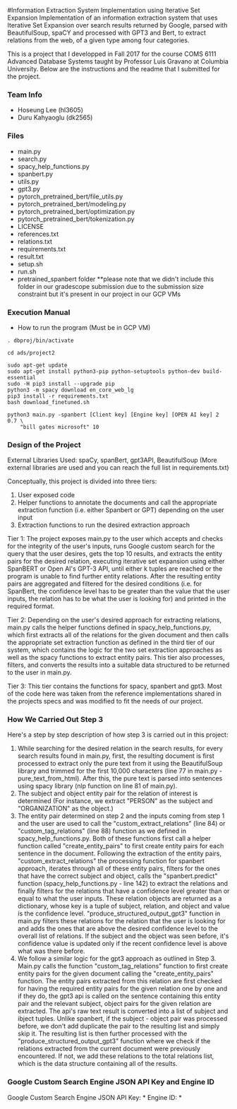 #Information Extraction System Implementation using Iterative Set Expansion
Implementation of an information extraction system that uses Iterative Set Expansion over search results returned by Google, parsed with BeautifulSoup, spaCY and processed with GPT3 and Bert, to extract relations from the web, of a given type among four categories.

This is a project that I developped in Fall 2017 for the course COMS 6111 Advanced Database Systems taught by Professor Luis Gravano at Columbia University. Below are the instructions and the readme that I submitted for the project.

### Team Info
* Hoseung Lee (hl3605)
* Duru Kahyaoglu (dk2565)

### Files
* main.py
* search.py
* spacy_help_functions.py
* spanbert.py
* utils.py
* gpt3.py
* pytorch_pretrained_bert/file_utils.py
* pytorch_pretrained_bert/modeling.py
* pytorch_pretrained_bert/optimization.py
* pytorch_pretrained_bert/tokenization.py
* LICENSE
* references.txt
* relations.txt
* requirements.txt
* result.txt
* setup.sh
* run.sh
* pretrained_spanbert folder **please note that we didn't include this folder in our gradescope submission due to the submission size constraint but it's present in our project in our GCP VMs



### Execution Manual
* How to run the program (Must be in GCP VM)

```
. dbproj/bin/activate

cd ads/project2

sudo apt-get update
sudo apt-get install python3-pip python-setuptools python-dev build-essential
sudo -H pip3 install --upgrade pip
python3 -m spacy download en_core_web_lg
pip3 install -r requirements.txt
bash download_finetuned.sh

python3 main.py -spanbert [Client key] [Engine key] [OPEN AI key] 2 0.7 \
    "bill gates microsoft" 10
```

### Design of the Project

External Libraries Used: spaCy, spanBert, gpt3API, BeautifulSoup 
(More external libraries are used and you can reach the full list in requirements.txt)

Conceptually, this project is divided into three tiers:
1. User exposed code
2. Helper functions to annotate the documents and call the appropriate extraction function (i.e. either Spanbert or GPT) depending on the user input
3. Extraction functions to run the desired extraction approach

Tier 1: The project exposes main.py to the user which accepts and checks for the integrity of the user's inputs, runs Google custom search for the query that the user desires, gets the top 10 results, and extracts the entity pairs for the desired relation, executing iterative set expansion using either SpanBERT or Open AI's GPT-3 API, until either k tuples are reached or the program is unable to find further entity relations. After the resulting entity pairs are aggregated and filtered for the desired conditions (i.e. for SpanBert, the confidence level has to be greater than the value that the user inputs, the relation has to be what the user is looking for) and printed in the required format.

Tier 2: Depending on the user's desired approach for extracting relations, main.py calls the helper functions defined in spacy_help_functions.py, which first extracts all of the relations for the given document and then calls the appropriate set extraction function as defined in the third tier of our system, which contains the logic for the two set extraction approaches as well as the spacy functions to extract entity pairs. This tier also processes, filters, and converts the results into a suitable data structured to be returned to the user in main.py.

Tier 3: This tier contains the functions for spacy, spanbert and gpt3. Most of the code here was taken from the reference implementations shared in the projects specs and was modified to fit the needs of our project.

### How We Carried Out Step 3

Here's a step by step description of how step 3 is carried out in this project:

1. While searching for the desired relation in the search results, for every search results found in main.py, first, the resulting document is first processed to extract only the pure text from it using the BeautifulSoup library and trimmed for the first 10,000 characters (line 77 in main.py - pure_text_from_html). After this, the pure text is parsed into sentences using spacy library (nlp function on line 81 of main.py).
2. The subject and object entity pair for the relation of interest is determined (For instance, we extract "PERSON" as the subject and "ORGANIZATION" as the object.)
3. The entity pair determined on step 2 and the inputs coming from step 1 and the user are used to call the "custom_extract_relations" (line 84) or "custom_tag_relations" (line 88) function as we defined in spacy_help_functions.py. Both of these functions first call a helper function called "create_entity_pairs" to first create entity pairs for each sentence in the document. Following the extraction of the entity pairs, "custom_extract_relations" the processing function for spanbert approach, iterates through all of these entity pairs, filters for the ones that have the correct subject and object, calls the "spanbert.predict" function (spacy_help_functions.py - line 142) to extract the relations and finally filters for the relations that have a confidence level greater than or equal to what the user inputs. These relation objects are returned as a dictionary, whose key is a tuple of subject, relation, and object and value is the confidence level. "produce_structured_output_gpt3" function in main.py filters these relations for the relation that the user is looking for and adds the ones that are above the desired confidence level to the overall list of relations. If the subject and the object was seen before, it's confidence value is updated only if the recent confidence level is above what was there before.
4. We follow a similar logic for the gpt3 approach as outlined in Step 3. Main.py calls the function "custom_tag_relations" function to first create entity pairs for the given document calling the "create_entity_pairs" function. The entity pairs extracted from this relation are first checked for having the required entity pairs for the given relation one by one and if they do, the gpt3 api is called on the sentence containing this entity pair and the relevant subject, object pairs for the given relation are extracted. The api's raw text result is converted into a list of subject and ibject tuples. Unlike spanbert, if the subject - object pair was processed before, we don't add duplicate the pair to the resulting list and simply skip it. The resulting list is then further processed with the "produce_structured_output_gpt3" function where we check if the relations extracted from the current document were previously encountered. If not, we add these relations to the total relations list, which is the data structure containing all of the results.

### Google Custom Search Engine JSON API Key and Engine ID
Google Custom Search Engine JSON API Key: *
Engine ID: *


